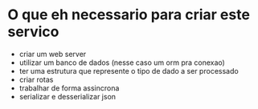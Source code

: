 # O que eh necessario para criar este servico

- criar um web server
- utilizar um banco de dados (nesse caso um orm pra conexao)
- ter uma estrutura que represente o tipo de dado a ser processado
- criar rotas
- trabalhar de forma assincrona
- serializar e desserializar json